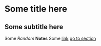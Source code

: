 # Some title here
## Some subtitle here
Some _Random_ **Notes** 
Some [link](www.google.com)
[go to section][section]



[section]: section
